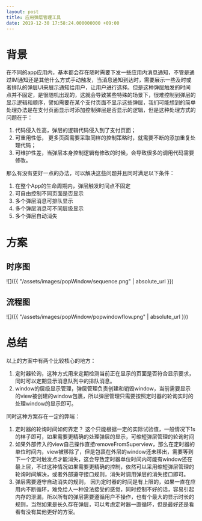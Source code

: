```yaml
---
layout: post
title: 应用弹层管理工具
date: 2019-12-30 17:58:24.000000000 +09:00
---
```


# 背景
在不同的app应用内，基本都会存在随时需要下发一些应用内消息通知，不管是通过IM通知还是其他什么方式手动触发，当消息通知到达时，需要展示一些及时或者排队的弹层UI来展示通知给用户，让用户进行选择。但是这种弹层触发的时间点并不固定，是很随机出现的，这就会导致某些特殊的场景下，很难控制到弹层的显示逻辑和顺序，譬如需要在某个支付页面不显示这些弹层，我们可能想到的简单处理办法是在支付页面显示时添加控制弹层是否显示的逻辑，但是这种处理方式的问题在于： 

1. 代码侵入性高，弹层的逻辑代码侵入到了支付页面； 
2. 可重用性低， 更多页面需要采取同样的控制策略时，就需要不断的添加重复处理代码；
3. 可维护性差，当弹层本身控制逻辑有修改的时候，会导致很多的调用代码需要修改。  

那么有没有更好一点的办法，可以解决这些问题并且同时满足以下条件：

1. 在整个App的生命周期内，弹层触发时间点不固定
2. 可自由控制不同页面是否显示
3. 多个弹层消息可排队显示
4. 多个弹层消息可不同层级显示
5. 多个弹层自动消失

# 方案

## 时序图

![]({{ "/assets/images/popWindow/sequence.png" | absolute_url }})

## 流程图

![]({{ "/assets/images/popWindow/popwindowflow.png" | absolute_url }})



# 总结

以上的方案中有两个比较核心的地方：

1. 定时器轮询，这种方式用来定期检测当前正在显示的页面是否符合显示要求，同时可以定期显示消息队列中的排队消息。
2. window的层级显示管理，弹层管理负责创建和销毁window，当前需要显示的view被创建的window包裹，所以弹层管理只需要按照定时器的轮询实时的处理window的显示即可。

同时这种方案存在一定的弊端：

1. 定时器的轮询时间如何界定？ 这个只能根据一定的实际试验值，一般情况下1s的样子即可，如果需要更精确的处理弹层的显示，可缩短弹层管理的轮询时间
2. 如果外部传入的view自己操作直接removeFromSuperview，那么在定时器的单位时间内，view被移除了，但是包裹在外层的window还未移出，需要等到下一个定时触发点才能消失，这会导致定时器单位时间内可能有window还在最上层，不过这种情况如果需要更精确的控制，依然可以采用缩短弹层管理的轮询时间解决，或者外部遵守接口规则，消失时调用弹层的消失接口即可。
3. 弹层需要遵守自动消失的规则， 因为定时器的时间是有上限的，如果一直在应用内不断循环，难免给人一种没法接受的感觉，同时控制不好的话，容易引起内存的泄漏，所以所有的弹层需要遵循用户不操作，也有个最大的显示时长的规则，当然如果是长久存在弹层，可以考虑定时器一直循环，但是最好还是看看有没有其他更好的方案。